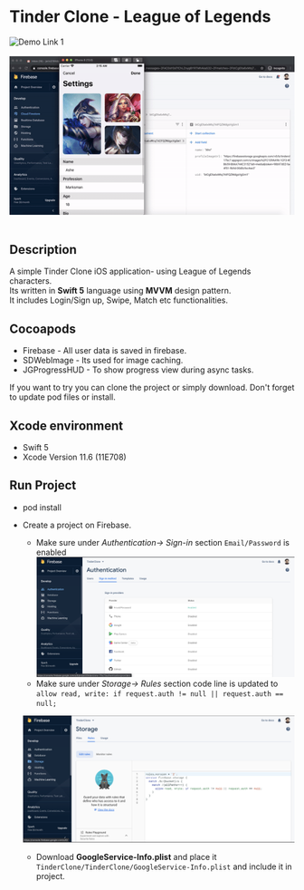 # Tinder Clone - League of Legends

![Demo Link 1](../Resources/TinderClone/gif/InitialRun1.0.gif)
<br/>
<br/>
![Demo Link 2](../Resources/TinderClone/gif/InitialRun1.1.gif)
<br/>
<br/>

## Description 

A simple Tinder Clone iOS application- using League of Legends characters.<br/>
Its written in **Swift 5** language using **MVVM** design pattern.<br/>
It includes Login/Sign up, Swipe, Match etc functionalities.


## Cocoapods

- Firebase - All user data is saved in firebase.
- SDWebImage - Its used for image caching.
- JGProgressHUD - To show progress view during async tasks.


If you want to try you can clone the project or simply download.
Don't forget to update pod files or install.

## Xcode environment
- Swift 5
- Xcode Version 11.6 (11E708)

## Run Project
- pod install
- Create a project on Firebase.
    - Make sure under *Authentication-> Sign-in* section `Email/Password` is enabled<br/>
    ![AuthenticationImage](https://github.com/jerinjohnk/practise-ios/blob/master/Resources/TinderClone/FirebaseSettings/Authentication.png)
    - Make sure under *Storage-> Rules* section code line is updated to <br/>
    `allow read, write: if request.auth != null || request.auth == null;`

    ![StorageImage](https://github.com/jerinjohnk/practise-ios/blob/master/Resources/TinderClone/FirebaseSettings/Storage.png)
    - Download **GoogleService-Info.plist** and place it `TinderClone/TinderClone/GoogleService-Info.plist` and include it in project.

